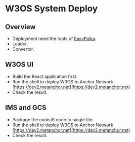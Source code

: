 # W3OS System Deploy

## Overview

- Deployment need the tools of [EasyPolka](https://github.com/ff13dfly/EasyPolka).
- Loader.
- Convertor.

## W3OS UI

- Build the React application first.
- Run the shell to deploy W3OS to Anchor Network [https://dev2.metanchor.net](https://dev2.metanchor.net)
- Check the result.

## IMS and GCS

- Package the nodeJS code to single file.
- Run the shell to deploy W3OS to Anchor Network [https://dev2.metanchor.net](https://dev2.metanchor.net)
- Check the result.